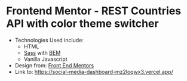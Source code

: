# Frontend Mentor - REST Countries API with color theme switcher
* Technologies Used include:
  * HTML
   * [Sass](https://sass-lang.com/documentation) with [BEM](https://www.smashingmagazine.com/2018/06/bem-for-beginners)
   * Vanilla Javascript
* Design from:
    [Front End Mentors](https://www.frontendmentor.io)
* Link to:
   https://social-media-dashboard-mz2loqwx3.vercel.app/
 
